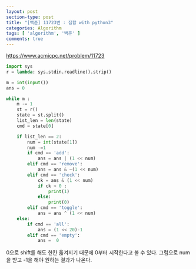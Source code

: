 ```yaml
---
layout: post
section-type: post
title: "[백준] 11723번 : 집합 with python3"
categories: Algorithm
tags: [ 'algorithm', '백준' ]
comments: true
---
```


https://www.acmicpc.net/problem/11723

```python
import sys
r = lambda: sys.stdin.readline().strip()

m = int(input())
ans = 0

while m :
    m -= 1
    st = r()
    state = st.split()
    list_len = len(state)
    cmd = state[0]

    if list_len == 2:
        num = int(state[1])
        num -=1
        if cmd == 'add':
            ans = ans | (1 << num)
        elif cmd == 'remove':
            ans = ans & ~(1 << num)
        elif cmd == 'check':
            ck = ans & (1 << num)
            if ck > 0 :
                print(1)
            else:
                print(0)
        elif cmd == 'toggle':
            ans = ans ^ (1 << num)
    else:
        if cmd == 'all':
            ans = (1 << 20)-1
        elif cmd == 'empty':
            ans =  0
```

0으로 shift를 해도 한칸 옮겨지기 때문에
0부터 시작한다고 볼 수 있다.
그럼으로 num을 받고 -1을 해야 원하는 결과가 나온다.

